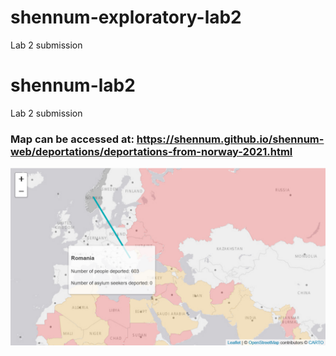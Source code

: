 # shennum-exploratory-lab2
Lab 2 submission
# shennum-lab2
Lab 2 submission
<h3>Map can be accessed at: <a href="https://shennum.github.io/shennum-web/deportations/deportations-from-norway-2021.html" target="_blank">https://shennum.github.io/shennum-web/deportations/deportations-from-norway-2021.html</a></h3> 

![alt text](https://github.com/UBC-GEOS472-Spring2022/shennum-exploratory-lab2/blob/main/Screenshot_lab2.png "Screenshot of deportations map")
